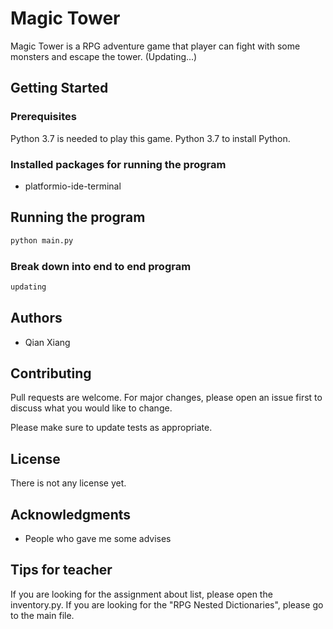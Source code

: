 # Magic Tower
Magic Tower is a RPG adventure game that player can fight with some monsters
and escape the tower. (Updating...)
## Getting Started

### Prerequisites
Python 3.7 is needed to play this game. Python 3.7 to install Python.

### Installed packages for running the program
- platformio-ide-terminal

## Running the program
```python
python main.py
```

### Break down into end to end program
```python
updating
```

## Authors
- Qian Xiang

## Contributing
Pull requests are welcome. For major changes, please open an issue first to
discuss what you would like to change.

Please make sure to update tests as appropriate.

## License
There is not any license yet.

## Acknowledgments
- People who gave me some advises

## Tips for teacher
If you are looking for the assignment about list, please open the inventory.py.
If you are looking for the "RPG Nested Dictionaries", please go to the main
file.
